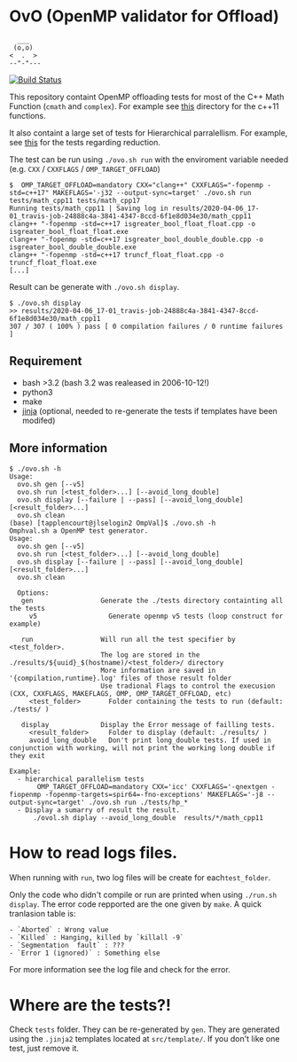 # OvO (OpenMP validator for Offload)

```
  ___
 (o,o)
<  .  >
--"-"---
```

[![Build Status](https://travis-ci.org/TApplencourt/OvO.svg?branch=master)](https://travis-ci.org/TApplencourt/OvO)

This repository containt OpenMP offloading tests for most of the C++ Math Function (`cmath` and `complex`). For example see [this](https://github.com/TApplencourt/OvO/tree/master/tests/math_cpp11) directory for the c++11 functions.

It also containt a large set of tests for Hierarchical parralellism. For example, see [this](https://github.com/TApplencourt/OvO/tree/master/tests/hp_reduction) for the tests regarding reduction.

The test can be run using `./ovo.sh run` with the enviroment variable needed (e.g. `CXX` / `CXXFLAGS` / `OMP_TARGET_OFFLOAD`) 

```
$  OMP_TARGET_OFFLOAD=mandatory CXX="clang++" CXXFLAGS="-fopenmp -std=c++17" MAKEFLAGS='-j32 --output-sync=target' ./ovo.sh run tests/math_cpp11 tests/math_cpp17
Running tests/math_cpp11 | Saving log in results/2020-04-06_17-01_travis-job-24888c4a-3841-4347-8ccd-6f1e8d034e30/math_cpp11
clang++ "-fopenmp -std=c++17 isgreater_bool_float_float.cpp -o isgreater_bool_float_float.exe
clang++ "-fopenmp -std=c++17 isgreater_bool_double_double.cpp -o isgreater_bool_double_double.exe
clang++ "-fopenmp -std=c++17 truncf_float_float.cpp -o truncf_float_float.exe
[...]
```
Result can be generate with `./ovo.sh display`.

```
$ ./ovo.sh display
>> results/2020-04-06_17-01_travis-job-24888c4a-3841-4347-8ccd-6f1e8d034e30/math_cpp11
307 / 307 ( 100% ) pass [ 0 compilation failures / 0 runtime failures ]
```

## Requirement
 - bash >3.2 (bash 3.2 was realeased in 2006-10-12!)
 - python3
 - make
 - [jinja](https://jinja.palletsprojects.com/en/2.11.x/) (optional,  needed to re-generate the tests if templates have been modifed)
 
## More information

```
$ ./ovo.sh -h
Usage:
  ovo.sh gen [--v5]
  ovo.sh run [<test_folder>...] [--avoid_long_double]
  ovo.sh display [--failure | --pass] [--avoid_long_double] [<result_folder>...]
  ovo.sh clean
(base) [tapplencourt@jlselogin2 OmpVal]$ ./ovo.sh -h
Omphval.sh a OpenMP test generator.
Usage:
  ovo.sh gen [--v5]
  ovo.sh run [<test_folder>...] [--avoid_long_double]
  ovo.sh display [--failure | --pass] [--avoid_long_double] [<result_folder>...]
  ovo.sh clean

  Options:
   gen                 Generate the ./tests directory containting all the tests
     v5                  Generate openmp v5 tests (loop construct for example)

   run                 Will run all the test specifier by <test_folder>.
                       The log are stored in the ./results/${uuid}_$(hostname)/<test_folder>/ directory
                       More information are saved in '{compilation,runtime}.log' files of those result folder
                       Use tradional Flags to control the execusion (CXX, CXXFLAGS, MAKEFLAGS, OMP, OMP_TARGET_OFFLOAD, etc)
     <test_folder>       Folder containing the tests to run (default: ./tests/ )

   display             Display the Error message of failling tests.
     <result_folder>     Folder to display (default: ./results/ )
     avoid_long_double   Don't print long_double tests. If used in conjunction with working, will not print the working long double if they exit

Example:
  - hierarchical parallelism tests
       OMP_TARGET_OFFLOAD=mandatory CXX='icc' CXXFLAGS='-qnextgen -fiopenmp -fopenmp-targets=spir64=-fno-exceptions' MAKEFLAGS='-j8 --output-sync=target' ./ovo.sh run ./tests/hp_*
  - Display a sumarry of result the result.
      ./ovol.sh diplay --avoid_long_double  results/*/math_cpp11
```

# How to read logs files.

When running with `run`, two log files will be create for each`test_folder`.
 
Only the code who didn't compile or run are printed when using `./run.sh display`.
The error code repported are the one given by `make`. A quick tranlasion table is:

    - `Aborted` : Wrong value
    - `Killed` : Hanging, killed by `killall -9`
    - `Segmentation  fault` : ???
    - `Error 1 (ignored)` : Something else

For more information see the log file and check for the error.

# Where are the tests?!

Check `tests` folder. They can be re-generated by `gen`.
They are generated using the `.jinja2` templates located at `src/template/`.
If you don't like one test, just remove it. 
